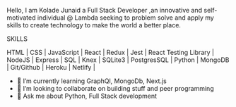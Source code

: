 Hello, I am Kolade Junaid a Full Stack Developer ,an innovative and self-motivated individual @ Lambda seeking to problem solve and apply my skills to create technology to make the world a better place.

SKILLS

HTML | CSS | JavaScript | React | Redux | Jest | React Testing Library | NodeJS | Express | SQL | Knex | SQLite3 | PostgresSQL | Python | MongoDB | Git/Github | Heroku | Netlify |





- 🌱 I’m currently learning GraphQl, MongoDb, Next.js
- 👯 I’m looking to collaborate on building stuff and peer programming
- 💬 Ask me about Python, Full Stack development





